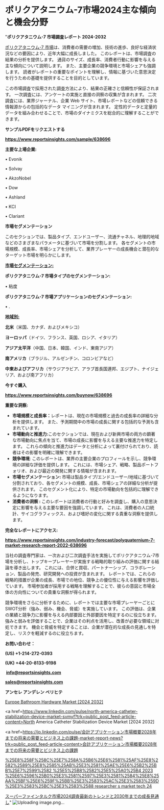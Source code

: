 # ポリクアタニウム-7市場2024主な傾向と機会分野

"<strong>ポリクアタニウム-7 市場調査レポート 2024-2032</strong>

<a href=https://www.reportsinsights.com/sample/638696>ポリクアタニウム-7 市場</a>は、消費者の需要の増加、技術の進歩、良好な経済状況などの要因により、近年大幅に成長しました。 このレポートは、市場調査の結果の分析を提供します。 通貨のサイズ、成長率、消費者行動に影響を与える主な傾向について説明します。 また、主要企業の競争環境と市場シェアも強調します。 読者がレポートの重要なポイントを理解し、情報に基づいた意思決定を行うための基礎を提供することを目的としています。

この市場調査で採用された調査方法により、結果の正確さと信頼性が保証されます。 一次調査には、アンケートの実施と直接の洞察の収集が含まれます。 二次調査には、業界ジャーナル、企業 Web サイト、市場レポートなどの信頼できる情報源からの包括的なデータ マイニングが含まれます。 定性的データと定量的データを組み合わせることで、市場のダイナミクスを総合的に理解することができます。

<strong><b>サンプルPDFをリクエストする</b></strong>

<a href=https://www.reportsinsights.com/sample/638696><strong><u>https://www.reportsinsights.com/sample/638696</u></strong></a>

<strong>主要な上場企業:</strong>

• Evonik

• Solvay

• AkzoNobel

• Dow

• Ashland

• KCI

• Clariant

<strong>市場セグメンテーション</strong>

このセクションでは、製品タイプ、エンドユーザー、流通チャネル、地理的地域などのさまざまなパラメータに基づいて市場を分割します。 各セグメントの市場規模、成長率、市場シェアを分析して、業界プレーヤーの成長機会と潜在的なターゲット市場を明らかにします。

<strong><u>市場セグメンテーション</u></strong><strong><u>:</u></strong>

<strong>ポリクアタニウム-7 市場タイプのセグメンテーション:</strong>

• 粘度

<strong>ポリクアタニウム-7 市場アプリケーションのセグメンテーション:</strong>

• .

<strong><u>地域別</u></strong><strong><u>:</u></strong>

<strong>北米</strong>（米国、カナダ、およびメキシコ）

<strong>ヨーロッパ</strong>（ドイツ、フランス、英国、ロシア、イタリア）

<strong>アジア太平洋</strong>（中国、日本、韓国、インド、東南アジア）

<strong>南アメリカ</strong>（ブラジル、アルゼンチン、コロンビアなど）

<strong>中東およびアフリカ</strong>（サウジアラビア、アラブ首長国連邦、エジプト、ナイジェリア、および南アフリカ）

<strong>今すぐ購入</strong>

<a href=https://www.reportsinsights.com/buynow/638696><strong><u>https://www.reportsinsights.com/buynow/638696</u></strong></a>

<strong>重要な洞察:</strong>
<ul>
  <li><strong>市場規模と成長率：</strong>レポートは、現在の市場規模と過去の成長率の詳細な分析を提供します。 また、予測期間中の市場の成長に関する包括的な予測も含まれています。</li>
  <li><strong>市場動向と推進力:</strong>このセクションでは、現在および新興市場の両方の顕著な市場動向に焦点を当て、市場の成長に影響を与える主要な推進力を特定します。 これらの傾向と推進力はデータと分析によって裏付けられており、読者はその影響を明確に理解できます。</li>
  <li><strong>競争環境</strong>: このレポートは、業界の主要企業のプロフィールを示し、競争環境の詳細な評価を提供します。 これには、市場シェア、戦略、製品ポートフォリオ、および最近の開発に関する情報が含まれます。</li>
  <li><strong>市場セグメンテーション: </strong>市場は製品タイプ/エンドユーザー/地域に基づいて分割されており、各セグメントの規模、成長、市場シェアの詳細な分析が提供されます。 このセグメント化により、特定の市場動向を包括的に理解できるようになります。</li>
  <li><strong>消費者の洞察 : </strong>このレポートは消費者の行動と好みを調査し、購入の意思決定に影響を与える主要な要因を強調しています。 これは、消費者の人口統計、サイコグラフィックス、および嗜好の変化に関する貴重な洞察を提供します。</li>
</ul>
<strong>完全なレポートにアクセス:</strong>

<a href=https://www.reportsinsights.com/industry-forecast/polyquaternium-7-market-research-report-2022-638696><strong><u><b>https://www.reportsinsights.com/industry-forecast/polyquaternium-7-market-research-report-2022-638696</b></u></strong></a>

当社の調査専門家は、一次および二次調査手法を実施してポリクアタニウム-7市場を分析し、トップキープレーヤーが実施する戦略的取り組みの評価に関する結論を導き出します。 これには、合併と買収、パートナーシップ、コラボレーション、製品の発売、研究開発への投資が含まれます。 レポートでは、これらの戦略的措置が企業の成長、市場での地位、競争上の優位性に与える影響を評価しています。 市場参加者が採用する戦略を理解することで、彼らの意図と市場全体の方向性についての貴重な洞察が得られます。

競争環境をさらに分析するために、レポートでは主要な市場プレーヤーごとにSWOT分析（強み、弱み、機会、脅威）を実施しています。 この評価は、企業の業績と競争力に影響を与える内部要因と外部要因を特定するのに役立ちます。 強みと弱みを評価することで、企業はその利点を活用し、改善が必要な領域に対処できます。 機会と脅威を特定することは、企業が潜在的な成長の見通しを特定し、リスクを軽減するのに役立ちます。

<strong>お問い合わせ：</strong>

<strong>(US) +1-214-272-0393</strong>

<strong>(UK) +44-20-8133-9198</strong>

<strong> </strong><a href=info@reportsinsights.com><strong><u>info@reportsinsights.com</u></strong></a>

<a href=sales@reportsinsights.com><strong><u>sales@reportsinsights.com</u></strong></a>

<strong>アンセレ アンデレン ベリヒテ</strong>

<a href=https://www.linkedin.com/pulse/europe-bathroom-hardware-market-latest-trends-forecasts-ktf9f/>Europe Bathroom Hardware Market [2024 2032]</a>

<a href=https://www.linkedin.com/pulse/north-america-catheter-stabilization-device-market-svmyf?trk=public_post_feed-article-content>North America Catheter Stabilization Device Market [2024 2032]</a>

<a href=https://jp.linkedin.com/pulse/会計アプリケーション市場概要2028年までの将来の需要とビジネス上の課題-market-report-news?trk=public_post_feed-article-content>会計アプリケーション市場概要2028年までの将来の需要とビジネス上の課題</a>

<a href=https://www.linkedin.com/pulse/%25E8%258F%258C%25E7%258A%25B6%25E6%2581%25AF%25E8%2582%2589%25E8%2585%25AB%25E3%2581%25AE%25E6%25B2%25BB%25E7%2599%2582-%25E5%25B8%2582%25E5%25A0%25B4-2023-%25E6%2596%25B0%25E3%2581%2597%25E3%2581%2584%25E8%25AA%25BF%25E6%259F%25BB%25E3%2583%25AC%25E3%2583%259D%25E3%2583%25BC%25E3%2583%2588-researcher-s-market-tech-24>%25E8%258F%258C%25E7%258A%25B6%25E6%2581%25AF%25E8%2582%2589%25E8%2585%25AB%25E3%2581%25AE%25E6%25B2%25BB%25E7%2599%2582 %25E5%25B8%2582%25E5%25A0%25B4 2023 %25E6%2596%25B0%25E3%2581%2597%25E3%2581%2584%25E8%25AA%25BF%25E6%259F%25BB%25E3%2583%25AC%25E3%2583%259D%25E3%2583%25BC%25E3%2583%2588 researcher s market tech 24</a>

<a href=https://www.linkedin.com/pulse/スーパーファインタルク市場2024調査最新のトレンドと2030年までの成長見通し-infopulse-daily-360-s272f/>スーパーファインタルク市場2024調査最新のトレンドと2030年までの成長見通し</a>"
![Uploading image.png…]()
